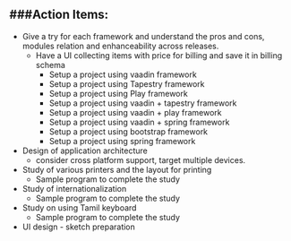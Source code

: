 ###Action Items:
---
* Give a try for each framework and understand the pros and cons, modules relation and enhanceability across releases.
  * Have a UI collecting items with price for billing and save it in billing schema
     * Setup a project using vaadin framework 
     * Setup a project using Tapestry framework 
     * Setup a project using Play framework 
     * Setup a project using vaadin + tapestry framework
     * Setup a project using vaadin + play framework 
     * Setup a project using vaadin + spring framework 
     * Setup a project using bootstrap framework 
     * Setup a project using spring framework 
* Design of application architecture
  * consider cross platform support, target multiple devices.
* Study of various printers and the layout for printing
  * Sample program to complete the study
* Study of internationalization
  * Sample program to complete the study
* Study on using Tamil keyboard
  * Sample program to complete the study
* UI design - sketch preparation
